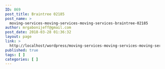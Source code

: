 ```yaml
---
ID: 869
post_title: Braintree 02185
post_name: >
  moving-services-moving-services-moving-services-braintree-02185
author: mrgabonijeff@gmail.com
post_date: 2018-03-28 01:36:32
layout: page
link: >
  http://localhost/wordpress/moving-services-moving-services-moving-services-braintree-02185/
published: true
tags: [ ]
categories: [ ]
---
```

